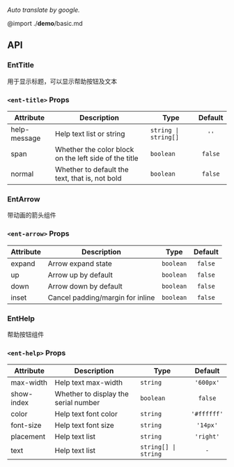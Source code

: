 ```yaml

```

*Auto translate by google.*

@import ./__demo__/basic.md

## API

### EntTitle
用于显示标题，可以显示帮助按钮及文本


### `<ent-title>` Props

|Attribute|Description|Type|Default|
|---|---|---|:---:|
|help-message|Help text list or string|`string \| string[]`|`''`|
|span|Whether the color block on the left side of the title|`boolean`|`false`|
|normal|Whether to default the text, that is, not bold|`boolean`|`false`|



### EntArrow
带动画的箭头组件


### `<ent-arrow>` Props

|Attribute|Description|Type|Default|
|---|---|---|:---:|
|expand|Arrow expand state|`boolean`|`false`|
|up|Arrow up by default|`boolean`|`false`|
|down|Arrow down by default|`boolean`|`false`|
|inset|Cancel padding/margin for inline|`boolean`|`false`|



### EntHelp
帮助按钮组件


### `<ent-help>` Props

|Attribute|Description|Type|Default|
|---|---|---|:---:|
|max-width|Help text max-width|`string`|`'600px'`|
|show-index|Whether to display the serial number|`boolean`|`false`|
|color|Help text font color|`string`|`'#ffffff'`|
|font-size|Help text font size|`string`|`'14px'`|
|placement|Help text list|`string`|`'right'`|
|text|Help text list|`string[] \| string`|`-`|


